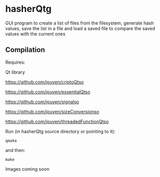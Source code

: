 # hasherQtg
GUI program to create a list of files from the filesystem, generate hash values, save the list in a file and load a saved file to compare the saved values with the current ones

Compilation
-----------
Requires:

Qt library

https://github.com/jouven/criptoQtso

https://github.com/jouven/essentialQtso

https://github.com/jouven/signalso

https://github.com/jouven/sizeConversionso

https://github.com/jouven/threadedFunctionQtso

Run (in hasherQtg source directory or pointing to it):

    qmake

and then:

    make

Images coming soon
